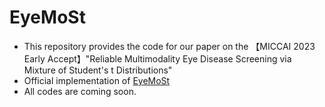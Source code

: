# EyeMoSt
* This repository provides the code for our paper on the 【MICCAI 2023 Early Accept】"Reliable Multimodality Eye Disease Screening via Mixture of Student's t Distributions"
* Official implementation of [EyeMoSt](https://arxiv.org/abs/2303.09790)
* All codes are coming soon.
